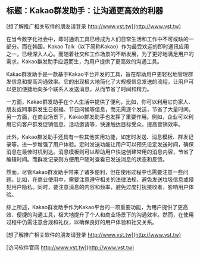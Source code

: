 ## **标题：Kakao群发助手：让沟通更高效的利器**

[想了解推广相关软件的朋友请登录 http://www.vst.tw](http://www.vst.tw)

在当今数字化社会中，即时通讯工具已经成为人们日常生活和工作中不可或缺的一部分。而在韩国，Kakao Talk（以下简称Kakao）作为最受欢迎的即时通讯应用之一，已经深入人心。而随着社交和工作场景的不断发展，为了更好地满足用户的需求，Kakao群发助手应运而生，为用户提供了更高效的沟通工具。

Kakao群发助手是一款基于Kakao平台开发的工具，旨在帮助用户更轻松地管理群发信息和提高沟通效率。它的出现极大地简化了大规模信息发送的流程，让用户可以更加便捷地向多个联系人发送消息，从而节省了时间和精力。

一方面，Kakao群发助手在个人生活中提供了便利。比如，你可以利用它向家人、朋友或同事群发生日祝福、节日问候等信息，而无需逐个发送，节省了大量时间。另一方面，在商业场景下，Kakao群发助手也发挥了重要作用。例如，企业可以利用它向客户群发促销信息、活动邀请等，快速触达目标受众，提高营销效率。

此外，Kakao群发助手还具有一些其他实用功能，如定时发送、消息模板、群发记录等，进一步增强了用户体验。定时发送功能让用户可以预先设定发送时间，确保消息在最佳时机到达。消息模板则可以帮助用户快速创建常用的消息内容，节省了编辑时间。而群发记录则方便用户随时查看已发送消息的状态和反馈。

然而，尽管Kakao群发助手带来了诸多便利，但在使用过程中也需要注意一些问题。比如，在商业使用中，需要注意遵守相关的法律法规，避免发送垃圾信息或侵犯用户隐私。同时，要注意消息的内容和频率，避免过度打扰接收者，影响用户体验。

综上所述，Kakao群发助手作为Kakao平台的一项重要功能，为用户提供了更高效、便捷的沟通工具，极大地提升了个人和商业场景下的沟通效率。然而，在使用过程中仍需注意合规和礼仪，以确保良好的用户体验和社交关系。

[想了解推广相关软件的朋友请登录 http://www.vst.tw](http://www.vst.tw)


[访问软件官网 http://www.vst.tw](http://www.vst.tw)
